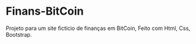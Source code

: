 # Finans-BitCoin
Projeto para um site fictício de finanças em BitCoin, Feito com Html, Css, Bootstrap.
